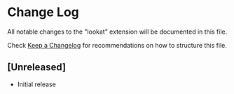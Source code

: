 # Change Log

All notable changes to the "lookat" extension will be documented in this file.

Check [Keep a Changelog](http://keepachangelog.com/) for recommendations on how to structure this file.

## [Unreleased]

- Initial release